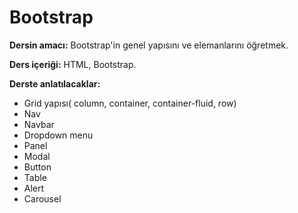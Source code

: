 <h1>Bootstrap</h1>

<b>Dersin amacı:</b> Bootstrap'in genel yapısını ve elemanlarını öğretmek.

<b>Ders içeriği:</b> HTML, Bootstrap.

<b>Derste anlatılacaklar:</b>

<ul>
  <li>Grid yapısı( column, container, container-fluid, row)</li>
  <li>Nav</li>
  <li>Navbar</li>
  <li>Dropdown menu</li>
  <li>Panel</li>
  <li>Modal</li>
  <li>Button</li>
  <li>Table</li>
  <li>Alert</li>
  <li>Carousel</li>
</ul>	
